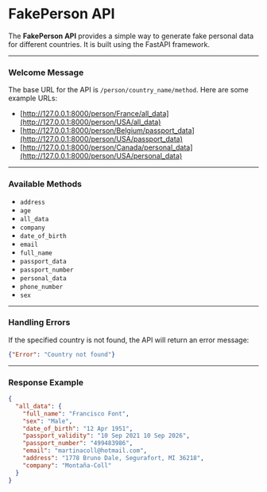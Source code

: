 # FakePerson API

The **FakePerson API** provides a simple way to generate fake personal data for different countries. It is built using the FastAPI framework.

---

### Welcome Message

The base URL for the API is `/person/country_name/method`. Here are some example URLs:

- [http://127.0.0.1:8000/person/France/all_data](http://127.0.0.1:8000/person/USA/all_data)
- [http://127.0.0.1:8000/person/Belgium/passport_data](http://127.0.0.1:8000/person/USA/passport_data)
- [http://127.0.0.1:8000/person/Canada/personal_data](http://127.0.0.1:8000/person/USA/personal_data)
---
### Available Methods

- `address`
- `age`
- `all_data`
- `company`
- `date_of_birth`
- `email`
- `full_name`
- `passport_data`
- `passport_number`
- `personal_data`
- `phone_number`
- `sex`
---
### Handling Errors

If the specified country is not found, the API will return an error message:

```json
{"Error": "Country not found"}
```
---

### Response Example

```json
{
  "all_data": {
    "full_name": "Francisco Font",
    "sex": "Male",
    "date_of_birth": "12 Apr 1951",
    "passport_validity": "10 Sep 2021 10 Sep 2026",
    "passport_number": "499483986",
    "email": "martinacoll@hotmail.com",
    "address": "1778 Bruno Dale, Segurafort, MI 36218",
    "company": "Montaña-Coll"
  }
}

```


